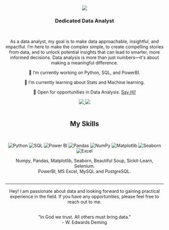 <h1 align="center">
    <img src="https://readme-typing-svg.herokuapp.com/?font=Righteous&size=35&center=true&vCenter=true&width=500&height=70&duration=4000&lines=Hi+There!+;+I'm+Komal+Gupta!;" />
</h1>

<h3 align="center">Dedicated Data Analyst</h3>

<br/>

<div align="center">
    
As a data analyst, my goal is to make data approachable, insightful, and impactful. I’m here to make the complex simple, to create compelling stories from data, and to unlock potential insights that can lead to smarter, more informed decisions. Data analysis is more than just numbers—it's about making a meaningful difference.


 🔭 I’m currently working on Python, SQL, and PowerBI.
 
 🌱 I’m currently learning about Stats and Machine learning.

💬 Open for opportunities in Data Analysis. [Say Hi!](https://www.linkedin.com/in/komal938)

 </div>
 
<div align="center"> 
  <a href="mailto:komalg.connect@gmail.com">
    <img src="https://img.shields.io/badge/Gmail-333333?style=for-the-badge&logo=gmail&logoColor=yellow" />
  </a>
  <a href="https://www.linkedin.com/in/komal938" target="_blank">
    <img src="https://img.shields.io/badge/LinkedIn-0077B5?style=for-the-badge&logo=linkedin&logoColor=white" target="_blank" />
  </a>
</div>
<br/>

 
<h2 align="center"> My Skills </h2>
</br>
<div align ="center"> 
    <p align="center">
  <img src="https://img.shields.io/badge/Python-3776AB?style=for-the-badge&logo=python&logoColor=white" alt="Python" />
  <img src="https://img.shields.io/badge/SQL-4479A1?style=for-the-badge&logo=mysql&logoColor=white" alt="SQL" />
  <img src="https://img.shields.io/badge/Power_BI-F2C811?style=for-the-badge&logo=powerbi&logoColor=black" alt="Power BI" />
  <img src="https://img.shields.io/badge/Pandas-150458?style=for-the-badge&logo=pandas&logoColor=white" alt="Pandas" />
  <img src="https://img.shields.io/badge/NumPy-013243?style=for-the-badge&logo=numpy&logoColor=white" alt="NumPy" />
  <img src="https://img.shields.io/badge/Matplotlib-11557c?style=for-the-badge&logo=python&logoColor=white" alt="Matplotlib" />
  <img src="https://img.shields.io/badge/Seaborn-3776AB?style=for-the-badge&logo=python&logoColor=white" alt="Seaborn" />
  <img src="https://img.shields.io/badge/Excel-217346?style=for-the-badge&logo=microsoft-excel&logoColor=white" alt="Excel" />
</p>
Numpy, Pandas, Matplotlib, Seaborn, Beautiful Soup, Sickit-Learn, Selenium.  </br>
PowerBI, MS Excel, MySQL and PostgreSQL.
</div>
<br/>
<hr/>

<p align="center">Hey! I am passionate about data and looking forward to gaining practical experience in the field. If you have any opportunities, please feel free to reach out to me.</p>
<br/>
<div align="center">
"In God we trust. All others must bring data." </br> - W. Edwards Deming
</div>

<br/>
